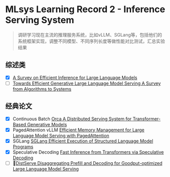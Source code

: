 # MLsys Learning Record 2 - Inference Serving System

> 调研学习现在主流的推理服务系统，比如vLLM、SGLang等，包括他们的系统框架实现，调整不同模型、不同序列长度等做性能对比测试，汇总实验结果

## 综述类

- [x] [A Survey on Efficient Inference for Large Language Models](./notes/A_Survey_on_Efficient_Inference_for_Large_Language_Models.md)
- [ ] [Towards Efficient Generative Large Language Model Serving A Survey from Algorithms to Systems](./notes/Towards_Efficient_Generative_Large_Language_Model_Serving_A_Survey_from_Algorithms_to_Systems.md)

## 经典论文

- [x] Continuous Batch [Orca A Distributed Serving System for Transformer-Based Generative Models](./notes/ContinuousBatch.md)
- [x] PagedAttention vLLM [Efficient Memory Management for Large Language Model Serving with PagedAttention](./notes/PagedAttention.md)
- [x] SGLang [SGLang Efficient Execution of Structured Language Model Programs](./notes/SGLang_paper.md)
- [x] Speculative Decoding [Fast Inference from Transformers via Speculative Decoding](./notes/SpeculativeDecoding.md)
- [ ] 🚧[DistServe Disaggregating Prefill and Decoding for Goodput-optimized Large Language Model Serving](./notes/DistServe.md)
